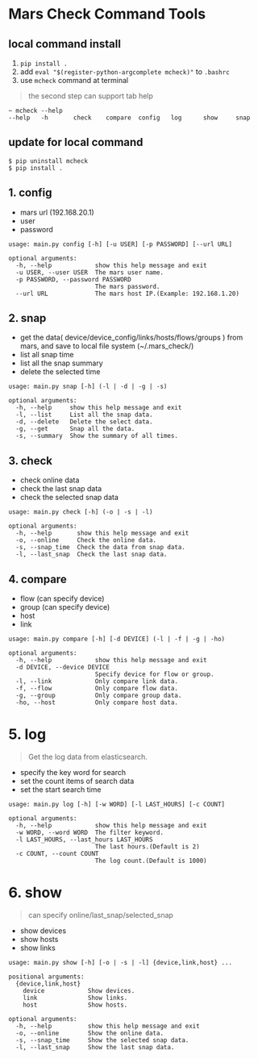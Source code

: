# Mars Check Command Tools

## local command install
1. `pip install .`
2. add `eval "$(register-python-argcomplete mcheck)"` to `.bashrc`
3. use `mcheck` command at terminal
> the second step can support tab help

```
~ mcheck --help
--help   -h       check    compare  config   log      show     snap
```

## update for local command 
```
$ pip uninstall mcheck
$ pip install .
```

## 1. config
- mars url (192.168.20.1)
- user
- password  
```
usage: main.py config [-h] [-u USER] [-p PASSWORD] [--url URL]

optional arguments:
  -h, --help            show this help message and exit
  -u USER, --user USER  The mars user name.
  -p PASSWORD, --password PASSWORD
                        The mars password.
  --url URL             The mars host IP.(Example: 192.168.1.20)
```  

## 2. snap
- get the data( device/device_config/links/hosts/flows/groups ) from mars, and save to local file system (~/.mars_check/)
- list all snap time
- list all the snap summary
- delete the selected time
```
usage: main.py snap [-h] (-l | -d | -g | -s)

optional arguments:
  -h, --help     show this help message and exit
  -l, --list     List all the snap data.
  -d, --delete   Delete the select data.
  -g, --get      Snap all the data.
  -s, --summary  Show the summary of all times.
```

## 3. check
- check online data
- check the last snap data
- check the selected snap data
```
usage: main.py check [-h] (-o | -s | -l)

optional arguments:
  -h, --help       show this help message and exit
  -o, --online     Check the online data.
  -s, --snap_time  Check the data from snap data.
  -l, --last_snap  Check the last snap data.
```

## 4. compare
- flow (can specify device)
- group (can specify device)
- host
- link
```
usage: main.py compare [-h] [-d DEVICE] (-l | -f | -g | -ho)

optional arguments:
  -h, --help            show this help message and exit
  -d DEVICE, --device DEVICE
                        Specify device for flow or group.
  -l, --link            Only compare link data.
  -f, --flow            Only compare flow data.
  -g, --group           Only compare group data.
  -ho, --host           Only compare host data.
```

# 5. log 
>Get the log data from elasticsearch.
- specify the key word for search 
- set the count items of search data
- set the start search time
```
usage: main.py log [-h] [-w WORD] [-l LAST_HOURS] [-c COUNT]

optional arguments:
  -h, --help            show this help message and exit
  -w WORD, --word WORD  The filter keyword.
  -l LAST_HOURS, --last_hours LAST_HOURS
                        The last hours.(Default is 2)
  -c COUNT, --count COUNT
                        The log count.(Default is 1000)
```

# 6. show
> can specify online/last_snap/selected_snap
- show devices
- show hosts
- show links  
```
usage: main.py show [-h] [-o | -s | -l] {device,link,host} ...

positional arguments:
  {device,link,host}
    device            Show devices.
    link              Show links.
    host              Show hosts.

optional arguments:
  -h, --help          show this help message and exit
  -o, --online        Show the online data.
  -s, --snap_time     Show the selected snap data.
  -l, --last_snap     Show the last snap data.
```
